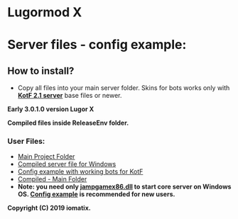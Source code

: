 # Lugormod X 

# Server files - config example:

## How to install?
- Copy all files into your main server folder. Skins for bots works only with **[KotF 2.1 server](https://www.moddb.com/mods/knights-of-the-force-21/downloads/kotf-multiplayer-server)** base files or newer.




**Early 3.0.1.0 version Lugor X**

**Compiled files inside ReleaseEnv folder.**

### User Files:
- [Main Project Folder](https://github.com/omatix/Lugor-X)
- [Compiled server file for Windows](https://github.com/omatix/Lugor-X/blob/master/ReleaseEnv/jampgamex86.dll)
- [Config example with working bots for KotF](https://github.com/omatix/Lugor-X/blob/master/__example_config/)
- [Compiled - Main Folder](https://github.com/omatix/Lugor-X/blob/master/ReleaseEnv/)
- **Note: you need only [jampgamex86.dll](ReleaseEnv/jampgamex86.dll) to start core server on Windows OS. [Config example](__example_config) is recommended for new users.**



**Copyright (C) 2019 iomatix.**
